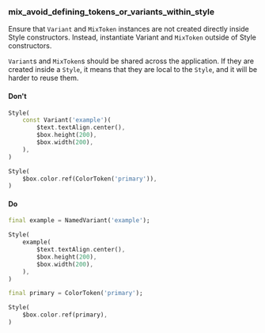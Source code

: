 ### mix_avoid_defining_tokens_or_variants_within_style

Ensure that `Variant` and `MixToken` instances are not created directly inside Style constructors. Instead, instantiate Variant and `MixToken` outside of Style constructors.

`Variant`s and `MixToken`s should be shared across the application. If they are created inside a `Style`, it means that they are local to the `Style`, and it will be harder to reuse them.

#### Don't

```dart
Style(
    const Variant('example')(
        $text.textAlign.center(),
        $box.height(200),
        $box.width(200),
    ),
)
```

```dart
Style(
    $box.color.ref(ColorToken('primary')),
)
```

#### Do

```dart
final example = NamedVariant('example');

Style(
    example(
        $text.textAlign.center(),
        $box.height(200),
        $box.width(200),
    ),
)
```

```dart
final primary = ColorToken('primary');

Style(
    $box.color.ref(primary),
)
```